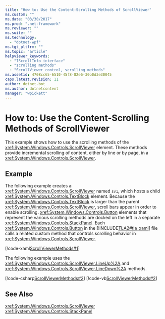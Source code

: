 ```yaml
---
title: "How to: Use the Content-Scrolling Methods of ScrollViewer"
ms.custom: ""
ms.date: "03/30/2017"
ms.prod: ".net-framework"
ms.reviewer: ""
ms.suite: ""
ms.technology: 
  - "dotnet-wpf"
ms.tgt_pltfrm: ""
ms.topic: "article"
helpviewer_keywords: 
  - "IScrollInfo interface"
  - "scrolling methods"
  - "ScrollViewer control, scrolling methods"
ms.assetid: 4708cc65-6510-45f8-82e6-30b0d3e30045
caps.latest.revision: 11
author: dotnet-bot
ms.author: dotnetcontent
manager: "wpickett"
---
```

# How to: Use the Content-Scrolling Methods of ScrollViewer
This example shows how to use the scrolling methods of the <xref:System.Windows.Controls.ScrollViewer> element. These methods provide incremental scrolling of content, either by line or by page, in a <xref:System.Windows.Controls.ScrollViewer>.  
  
## Example  
 The following example creates a <xref:System.Windows.Controls.ScrollViewer> named `sv1`, which hosts a child <xref:System.Windows.Controls.TextBlock> element. Because the <xref:System.Windows.Controls.TextBlock> is larger than the parent <xref:System.Windows.Controls.ScrollViewer>, scroll bars appear in order to enable scrolling. <xref:System.Windows.Controls.Button> elements that represent the various scrolling methods are docked on the left in a separate <xref:System.Windows.Controls.StackPanel>. Each <xref:System.Windows.Controls.Button> in the [!INCLUDE[TLA2#tla_xaml](../../../../includes/tla2sharptla-xaml-md.md)] file calls a related custom method that controls scrolling behavior in <xref:System.Windows.Controls.ScrollViewer>.  
  
 [!code-xaml[ScrollViewerMethods#1](../../../../samples/snippets/csharp/VS_Snippets_Wpf/ScrollViewerMethods/CSharp/Window1.xaml#1)]  
  
 The following example uses the <xref:System.Windows.Controls.ScrollViewer.LineUp%2A> and <xref:System.Windows.Controls.ScrollViewer.LineDown%2A> methods.  
  
 [!code-csharp[ScrollViewerMethods#2](../../../../samples/snippets/csharp/VS_Snippets_Wpf/ScrollViewerMethods/CSharp/Window1.xaml.cs#2)]
 [!code-vb[ScrollViewerMethods#2](../../../../samples/snippets/visualbasic/VS_Snippets_Wpf/ScrollViewerMethods/VisualBasic/Window1.xaml.vb#2)]  
  
## See Also  
 <xref:System.Windows.Controls.ScrollViewer>   
 <xref:System.Windows.Controls.StackPanel>
